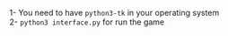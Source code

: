 1- You need to have `python3-tk` in your operating system <br/>
2- `python3 interface.py` for run the game
